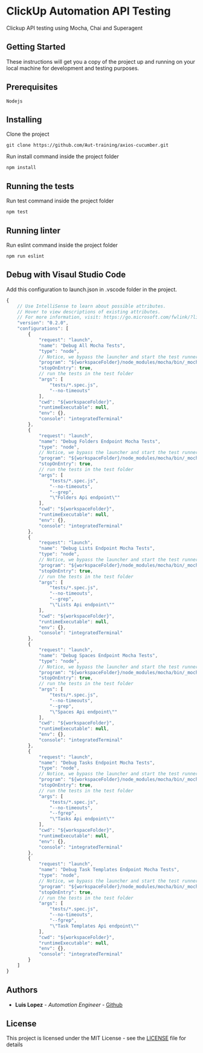 # ClickUp Automation API Testing
Clickup API testing using Mocha, Chai and Superagent

## Getting Started

These instructions will get you a copy of the project up and running on your local machine for development and testing purposes.

## Prerequisites

```
Nodejs
```

## Installing

Clone the project

```
git clone https://github.com/Aut-training/axios-cucumber.git
```

Run install command inside the project folder

```
npm install
```

## Running the tests

Run test command inside the project folder

```
npm test
```

## Running linter

Run eslint command inside the project folder

```
npm run eslint
```

## Debug with Visaul Studio Code

Add this configuration to launch.json in .vscode folder in the project.

```javascript
{
    // Use IntelliSense to learn about possible attributes.
    // Hover to view descriptions of existing attributes.
    // For more information, visit: https://go.microsoft.com/fwlink/?linkid=830387
    "version": "0.2.0",
    "configurations": [
        {
            "request": "launch",
            "name": "Debug All Mocha Tests",
            "type": "node",
            // Notice, we bypass the launcher and start the test runner directly
            "program": "${workspaceFolder}/node_modules/mocha/bin/_mocha",
            "stopOnEntry": true,
            // run the tests in the test folder
            "args": [
                "tests/*.spec.js",
                "--no-timeouts"
            ],
            "cwd": "${workspaceFolder}",
            "runtimeExecutable": null,
            "env": {},
            "console": "integratedTerminal"
        },
        {
            "request": "launch",
            "name": "Debug Folders Endpoint Mocha Tests",
            "type": "node",
            // Notice, we bypass the launcher and start the test runner directly
            "program": "${workspaceFolder}/node_modules/mocha/bin/_mocha",
            "stopOnEntry": true,
            // run the tests in the test folder
            "args": [
                "tests/*.spec.js",
                "--no-timeouts",
                "--grep",
                "\"Folders Api endpoint\""
            ],
            "cwd": "${workspaceFolder}",
            "runtimeExecutable": null,
            "env": {},
            "console": "integratedTerminal"
        },
        {
            "request": "launch",
            "name": "Debug Lists Endpoint Mocha Tests",
            "type": "node",
            // Notice, we bypass the launcher and start the test runner directly
            "program": "${workspaceFolder}/node_modules/mocha/bin/_mocha",
            "stopOnEntry": true,
            // run the tests in the test folder
            "args": [
                "tests/*.spec.js",
                "--no-timeouts",
                "--grep",
                "\"Lists Api endpoint\""
            ],
            "cwd": "${workspaceFolder}",
            "runtimeExecutable": null,
            "env": {},
            "console": "integratedTerminal"
        },
        {
            "request": "launch",
            "name": "Debug Spaces Endpoint Mocha Tests",
            "type": "node",
            // Notice, we bypass the launcher and start the test runner directly
            "program": "${workspaceFolder}/node_modules/mocha/bin/_mocha",
            "stopOnEntry": true,
            // run the tests in the test folder
            "args": [
                "tests/*.spec.js",
                "--no-timeouts",
                "--grep",
                "\"Spaces Api endpoint\""
            ],
            "cwd": "${workspaceFolder}",
            "runtimeExecutable": null,
            "env": {},
            "console": "integratedTerminal"
        },
        {
            "request": "launch",
            "name": "Debug Tasks Endpoint Mocha Tests",
            "type": "node",
            // Notice, we bypass the launcher and start the test runner directly
            "program": "${workspaceFolder}/node_modules/mocha/bin/_mocha",
            "stopOnEntry": true,
            // run the tests in the test folder
            "args": [
                "tests/*.spec.js",
                "--no-timeouts",
                "--fgrep",
                "\"Tasks Api endpoint\""
            ],
            "cwd": "${workspaceFolder}",
            "runtimeExecutable": null,
            "env": {},
            "console": "integratedTerminal"
        },
        {
            "request": "launch",
            "name": "Debug Task Templates Endpoint Mocha Tests",
            "type": "node",
            // Notice, we bypass the launcher and start the test runner directly
            "program": "${workspaceFolder}/node_modules/mocha/bin/_mocha",
            "stopOnEntry": true,
            // run the tests in the test folder
            "args": [
                "tests/*.spec.js",
                "--no-timeouts",
                "--fgrep",
                "\"Task Templates Api endpoint\""
            ],
            "cwd": "${workspaceFolder}",
            "runtimeExecutable": null,
            "env": {},
            "console": "integratedTerminal"
        }
    ]
}
```

## Authors

* **Luis Lopez** - *Automation Engineer* - [Github](https://github.com/lolpez)

## License

This project is licensed under the MIT License - see the [LICENSE](LICENSE) file for details
